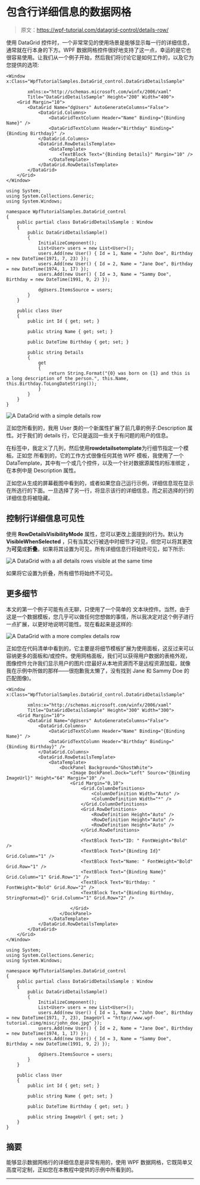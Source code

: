 # 包含行详细信息的数据网格

> 原文：<https://wpf-tutorial.com/datagrid-control/details-row/>

使用 DataGrid 控件时，一个非常常见的使用场景是能够显示每一行的详细信息，通常就在行本身的下方。WPF 数据网格控件很好地支持了这一点，幸运的是它也很容易使用。让我们从一个例子开始，然后我们将讨论它是如何工作的，以及它为您提供的选项:

```
<Window x:Class="WpfTutorialSamples.DataGrid_control.DataGridDetailsSample"

        xmlns:x="http://schemas.microsoft.com/winfx/2006/xaml"
        Title="DataGridDetailsSample" Height="200" Width="400">
	<Grid Margin="10">
		<DataGrid Name="dgUsers" AutoGenerateColumns="False">
			<DataGrid.Columns>
				<DataGridTextColumn Header="Name" Binding="{Binding Name}" />
				<DataGridTextColumn Header="Birthday" Binding="{Binding Birthday}" />
			</DataGrid.Columns>
			<DataGrid.RowDetailsTemplate>
				<DataTemplate>
					<TextBlock Text="{Binding Details}" Margin="10" />
				</DataTemplate>
			</DataGrid.RowDetailsTemplate>
		</DataGrid>
	</Grid>
</Window>
```

```
using System;
using System.Collections.Generic;
using System.Windows;

namespace WpfTutorialSamples.DataGrid_control
{
	public partial class DataGridDetailsSample : Window
	{
		public DataGridDetailsSample()
		{
			InitializeComponent();
			List<User> users = new List<User>();
			users.Add(new User() { Id = 1, Name = "John Doe", Birthday = new DateTime(1971, 7, 23) });
			users.Add(new User() { Id = 2, Name = "Jane Doe", Birthday = new DateTime(1974, 1, 17) });
			users.Add(new User() { Id = 3, Name = "Sammy Doe", Birthday = new DateTime(1991, 9, 2) });

			dgUsers.ItemsSource = users;
		}
	}

	public class User
	{
		public int Id { get; set; }

		public string Name { get; set; }

		public DateTime Birthday { get; set; }

		public string Details
		{
			get
			{
				return String.Format("{0} was born on {1} and this is a long description of the person.", this.Name, this.Birthday.ToLongDateString());
			}
		}
	}
}
```

![](img/fdf75665a5eb45e3f07410c3c6425d48.png "A DataGrid with a simple details row")

正如您所看到的，我用 User 类的一个新属性扩展了前几章的例子:Description 属性。对于我们的 details 行，它只是返回一些关于有问题的用户的信息。

在标签中，我定义了几列，然后使用**rowdetailsetemplate**为行细节指定一个模板。正如您 所看到的，它的工作方式很像任何其他 WPF 模板，我使用了一个 DataTemplate，其中有一个或几个控件，以及一个针对数据源属性的标准绑定 ，在本例中是 Description 属性。

<input type="hidden" name="IL_IN_ARTICLE">

正如您从生成的屏幕截图中看到的，或者如果您自己运行示例，详细信息现在显示在所选行的下面。一旦选择了另一行，将显示该行的详细信息，而之前选择的行的详细信息将被隐藏。

## 控制行详细信息可见性

使用 **RowDetailsVisibilityMode** 属性，您可以更改上面提到的行为。默认为 **VisibleWhenSelected** ，只有当其父行被选中时细节才可见，但您可以将其更改为**可见**或**折叠**。如果将其设置为可见，所有详细信息行将始终可见，如下所示:

![](img/d7b334f02c919dd3762d6136becc79da.png "A DataGrid with a all details rows visible at the same time")

如果将它设置为折叠，所有细节将始终不可见。

## 更多细节

本文的第一个例子可能有点无聊，只使用了一个简单的 文本块控件。当然，由于这是一个数据模板，您几乎可以做任何您想做的事情，所以我决定对这个例子进行一点扩展，以更好地说明可能性。现在看起来是这样的:

![](img/bdf2af6f00ecc654f46007b62208326c.png "A DataGrid with a more complex details row")

正如您在代码清单中看到的，它主要是将细节模板扩展为使用面板，这反过来可以容纳更多的面板和/或控件。使用网格面板，我们可以获得用户数据的表格外观，图像控件允许我们显示用户的图片(您最好从本地资源而不是远程资源加载，就像我在示例中所做的那样——很抱歉我太懒了，没有找到 Jane 和 Sammy Doe 的匹配图像)。

```
<Window x:Class="WpfTutorialSamples.DataGrid_control.DataGridDetailsSample"

        xmlns:x="http://schemas.microsoft.com/winfx/2006/xaml"
        Title="DataGridDetailsSample" Height="300" Width="300">
	<Grid Margin="10">
		<DataGrid Name="dgUsers" AutoGenerateColumns="False">
			<DataGrid.Columns>
				<DataGridTextColumn Header="Name" Binding="{Binding Name}" />
				<DataGridTextColumn Header="Birthday" Binding="{Binding Birthday}" />
			</DataGrid.Columns>
			<DataGrid.RowDetailsTemplate>
				<DataTemplate>
					<DockPanel Background="GhostWhite">
						<Image DockPanel.Dock="Left" Source="{Binding ImageUrl}" Height="64" Margin="10" />
						<Grid Margin="0,10">
							<Grid.ColumnDefinitions>
								<ColumnDefinition Width="Auto" />
								<ColumnDefinition Width="*" />
							</Grid.ColumnDefinitions>
							<Grid.RowDefinitions>
								<RowDefinition Height="Auto" />
								<RowDefinition Height="Auto" />
								<RowDefinition Height="Auto" />
							</Grid.RowDefinitions>

							<TextBlock Text="ID: " FontWeight="Bold" />
							<TextBlock Text="{Binding Id}" Grid.Column="1" />
							<TextBlock Text="Name: " FontWeight="Bold" Grid.Row="1" />
							<TextBlock Text="{Binding Name}" Grid.Column="1" Grid.Row="1" />
							<TextBlock Text="Birthday: " FontWeight="Bold" Grid.Row="2" />
							<TextBlock Text="{Binding Birthday, StringFormat=d}" Grid.Column="1" Grid.Row="2" />

						</Grid>
					</DockPanel>
				</DataTemplate>
			</DataGrid.RowDetailsTemplate>
		</DataGrid>
	</Grid>
</Window>
```

```
using System;
using System.Collections.Generic;
using System.Windows;

namespace WpfTutorialSamples.DataGrid_control
{
	public partial class DataGridDetailsSample : Window
	{
		public DataGridDetailsSample()
		{
			InitializeComponent();
			List<User> users = new List<User>();
			users.Add(new User() { Id = 1, Name = "John Doe", Birthday = new DateTime(1971, 7, 23), ImageUrl = "http://www.wpf-tutorial.cimg/misc/john_doe.jpg" });
			users.Add(new User() { Id = 2, Name = "Jane Doe", Birthday = new DateTime(1974, 1, 17) });
			users.Add(new User() { Id = 3, Name = "Sammy Doe", Birthday = new DateTime(1991, 9, 2) });

			dgUsers.ItemsSource = users;
		}
	}

	public class User
	{
		public int Id { get; set; }

		public string Name { get; set; }

		public DateTime Birthday { get; set; }

		public string ImageUrl { get; set; }
	}
}
```

## 摘要

能够显示数据网格行的详细信息是非常有用的，使用 WPF 数据网格，它既简单又高度可定制，正如您在本教程中提供的示例中所看到的。

* * *
